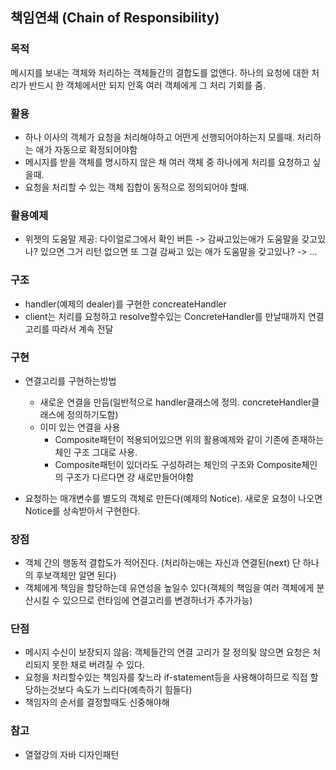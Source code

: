 ## 책임연쇄 (Chain of Responsibility)

### 목적
메시지를 보내는 객체와 처리하는 객체들간의 결합도를 없앤다.
하나의 요청에 대한 처리가 반드시 한 객체에서만 되지 안혹 여러 객체에게 그 처리 기회를 줌.

### 활용
- 하나 이사의 객체가 요청을 처리해야하고 어떤게 선행되어야하는지 모를때. 처리하는 애가 자동으로 확정되어야함
- 메시지를 받을 객체를 명시하지 않은 채 여러 객체 중 하나에게 처리를 요청하고 싶을때.
- 요청을 처리할 수 있는 객체 집합이 동적으로 정의되어야 할때.

### 활용예제
- 위젯의 도움말 제공: 다이얼로그에서 확인 버튼 -> 감싸고있는애가 도움말을 갖고있나? 있으면 그거 리턴 없으면 또 그걸 감싸고 있는 애가 도움말을 갖고있나? -> ...
  

### 구조
- handler(예제의 dealer)를 구현한 concreateHandler
- client는 처리를 요청하고 resolve할수있는 ConcreteHandler를 만날때까지 연결고리를 따라서 계속 전달

### 구현
- 연결고리를 구현하는방법
  
  * 새로운 연결을 만듬(일반적으로 handler클래스에 정의. concreteHandler클래스에 정의하기도함)
  * 이미 있는 연결을 사용
    *  Composite패턴이 적용되어있으면 위의 활용예제와 같이 기존에 존재하는 체인 구조 그대로 사용.
    *  Composite패턴이 있더라도 구성하려는 체인의 구조와 Composite체인의 구조가 다르다면 걍 새로만들어야함
- 요청하는 매개변수를 별도의 객체로 만든다(예제의 Notice). 새로운 요청이 나오면 Notice를 상속받아서 구현한다.


### 장점
- 객체 간의 행동적 결합도가 적어진다. (처리하는애는 자신과 연결된(next) 단 하나의 후보객체만 알면 된다)
- 객체에게 책임을 할당하는데 유연성을 높일수 있다(객체의 책임을 여러 객체에게 분산시킬 수 있으므로 런타임에 연결고리를 변경하너가 추가가능)

### 단점
- 메시지 수신이 보장되지 않음: 객체들간의 연결 고리가 잘 정의됮 않으면 요청은 처리되지 못한 채로 버려질 수 있다.
- 요청을 처리할수있는 책임자를 찾느라 if-statement등을 사용해야하므로 직접 할당하는것보다 속도가 느리다(예측하기 힘들다)
- 책임자의 순서를 결정할때도 신중해야해


### 참고
- 열혈강의 자바 디자인패턴